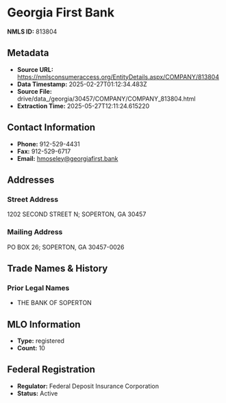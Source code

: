# Georgia First Bank

**NMLS ID:** 813804

## Metadata
- **Source URL:** https://nmlsconsumeraccess.org/EntityDetails.aspx/COMPANY/813804
- **Data Timestamp:** 2025-02-27T01:12:34.483Z
- **Source File:** drive/data_/georgia/30457/COMPANY/COMPANY_813804.html
- **Extraction Time:** 2025-05-27T12:11:24.615220

## Contact Information
- **Phone:** 912-529-4431
- **Fax:** 912-529-6717
- **Email:** hmoseley@georgiafirst.bank

## Addresses
### Street Address
1202 SECOND STREET N; SOPERTON, GA 30457

### Mailing Address
PO BOX 26; SOPERTON, GA 30457-0026

## Trade Names & History
### Prior Legal Names
- THE BANK OF SOPERTON

## MLO Information
- **Type:** registered
- **Count:** 10

## Federal Registration
- **Regulator:** Federal Deposit Insurance Corporation
- **Status:** Active
